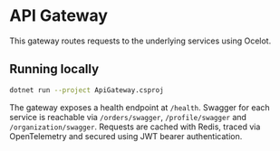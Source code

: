 # API Gateway

This gateway routes requests to the underlying services using Ocelot.

## Running locally

```bash
dotnet run --project ApiGateway.csproj
```

The gateway exposes a health endpoint at `/health`. Swagger for each service is reachable via `/orders/swagger`, `/profile/swagger` and `/organization/swagger`.
Requests are cached with Redis, traced via OpenTelemetry and secured using JWT bearer authentication.

